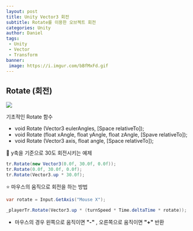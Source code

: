 ```yaml
---
layout: post
title: Unity Vector3 회전
subtitle: Rotate를 이용한 오브젝트 회전
categories: Unity
author: Daniel
tags:
 - Unity
 - Vector
 - Transform
banner:
 image: https://i.imgur.com/bBfMxFd.gif
---
```



Rotate (회전)
--

![](https://i.imgur.com/bBfMxFd.gif)


기초적인 Rotate 함수
- void Rotate (Vector3 eulerAngles, [Space relativeTo]);
- void Rotate (float xAngle, float yAngle, float zAngle, [Spave relativeTo]);
- void Rotate (Vector3 axis, float angle, [Space relativeTo]);

🌝 y축을 기준으로 30도 회전시키는 예제
```csharp
tr.Rotate(new Vector3(0.0f, 30.0f, 0.0f));
tr.Rotate(0.0f, 30.0f, 0.0f);
tr.Rotate(Vector3.up * 30.0f);
```

⭐️ 마우스의 움직으로 회전을 하는 방법
```csharp
var rotate = Input.GetAxis("Mouse X");

_playerTr.Rotate(Vector3.up * (turnSpeed * Time.deltaTime * rotate));
```

-  마우스의 경우 왼쪽으로 움직이면 **"-"** , 오른쪽으로 움직이면 **"+"** 반환